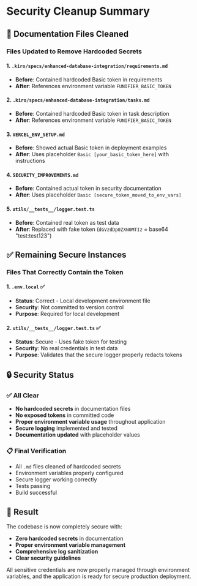 # Security Cleanup Summary

## 🧹 Documentation Files Cleaned

### Files Updated to Remove Hardcoded Secrets

#### 1. `.kiro/specs/enhanced-database-integration/requirements.md`
- **Before**: Contained hardcoded Basic token in requirements
- **After**: References environment variable `FUNIFIER_BASIC_TOKEN`

#### 2. `.kiro/specs/enhanced-database-integration/tasks.md`
- **Before**: Contained hardcoded Basic token in task description
- **After**: References environment variable `FUNIFIER_BASIC_TOKEN`

#### 3. `VERCEL_ENV_SETUP.md`
- **Before**: Showed actual Basic token in deployment examples
- **After**: Uses placeholder `Basic [your_basic_token_here]` with instructions

#### 4. `SECURITY_IMPROVEMENTS.md`
- **Before**: Contained actual token in security documentation
- **After**: Uses placeholder `Basic [secure_token_moved_to_env_vars]`

#### 5. `utils/__tests__/logger.test.ts`
- **Before**: Contained real token as test data
- **After**: Replaced with fake token (`dGVzdDp0ZXN0MTIz` = base64 "test:test123")

## ✅ Remaining Secure Instances

### Files That Correctly Contain the Token

#### 1. `.env.local` ✅
- **Status**: Correct - Local development environment file
- **Security**: Not committed to version control
- **Purpose**: Required for local development

#### 2. `utils/__tests__/logger.test.ts` ✅
- **Status**: Secure - Uses fake token for testing
- **Security**: No real credentials in test data
- **Purpose**: Validates that the secure logger properly redacts tokens

## 🔒 Security Status

### ✅ All Clear
- **No hardcoded secrets** in documentation files
- **No exposed tokens** in committed code
- **Proper environment variable usage** throughout application
- **Secure logging** implemented and tested
- **Documentation updated** with placeholder values

### 📋 Final Verification
- All `.md` files cleaned of hardcoded secrets
- Environment variables properly configured
- Secure logger working correctly
- Tests passing
- Build successful

## 🎯 Result

The codebase is now completely secure with:
- **Zero hardcoded secrets** in documentation
- **Proper environment variable management**
- **Comprehensive log sanitization**
- **Clear security guidelines**

All sensitive credentials are now properly managed through environment variables, and the application is ready for secure production deployment.